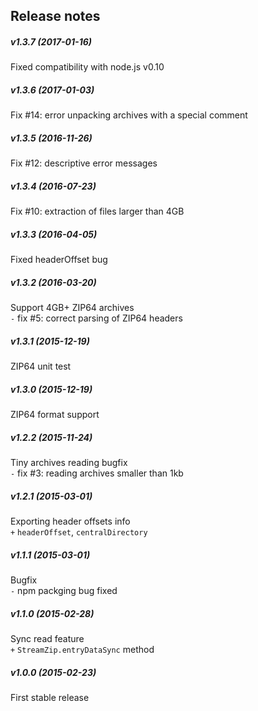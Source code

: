 Release notes
-------------
##### v1.3.7 (2017-01-16)
Fixed compatibility with node.js v0.10

##### v1.3.6 (2017-01-03)
Fix #14: error unpacking archives with a special comment  

##### v1.3.5 (2016-11-26)
Fix #12: descriptive error messages  

##### v1.3.4 (2016-07-23)
Fix #10: extraction of files larger than 4GB  

##### v1.3.3 (2016-04-05)
Fixed headerOffset bug  

##### v1.3.2 (2016-03-20)
Support 4GB+ ZIP64 archives  
`-` fix #5: correct parsing of ZIP64 headers  

##### v1.3.1 (2015-12-19)
ZIP64 unit test  

##### v1.3.0 (2015-12-19)
ZIP64 format support  

##### v1.2.2 (2015-11-24)
Tiny archives reading bugfix  
`-` fix #3: reading archives smaller than 1kb  

##### v1.2.1 (2015-03-01)
Exporting header offsets info  
`+` `headerOffset`, `centralDirectory`  

##### v1.1.1 (2015-03-01)
Bugfix  
`-` npm packging bug fixed  

##### v1.1.0 (2015-02-28)
Sync read feature  
`+` `StreamZip.entryDataSync` method

##### v1.0.0 (2015-02-23)
First stable release  
